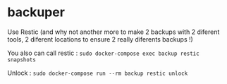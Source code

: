 # backuper

Use Restic (and why not another more to make 2 backups with 2 diferent tools, 2 diferent locations to ensure 2 really diferents backups !)

You also can call restic : `sudo docker-compose exec backup restic snapshots`

Unlock : `sudo docker-compose run --rm backup restic unlock`
